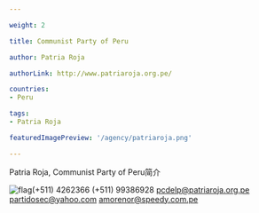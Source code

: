 ```yaml
---

weight: 2

title: Communist Party of Peru

author: Patria Roja

authorLink: http://www.patriaroja.org.pe/ 

countries: 
- Peru

tags: 
- Patria Roja

featuredImagePreview: '/agency/patriaroja.png'

---
```


Patria Roja, Communist Party of Peru简介 

<!--more-->

![flag](/agency/patriaroja.png)(+511) 4262366 (+511) 99386928 pcdelp@patriaroja.org.pe partidosec@yahoo.com amorenor@speedy.com.pe